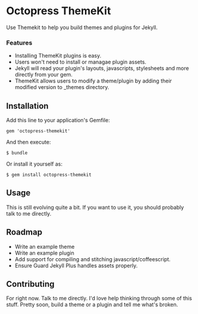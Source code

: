 # Octopress ThemeKit

Use Themekit to help you build themes and plugins for Jekyll.

### Features
- Installing ThemeKit plugins is easy.
- Users won't need to install or managae plugin assets.
- Jekyll will read your plugin's layouts, javascripts, stylesheets and more directly from your gem.
- ThemeKit allows users to modify a theme/plugin by adding their modified version to _themes directory.

## Installation

Add this line to your application's Gemfile:

    gem 'octopress-themekit'

And then execute:

    $ bundle

Or install it yourself as:

    $ gem install octopress-themekit

## Usage

This is still evolving quite a bit. If you want to use it, you
should probably talk to me directly.

## Roadmap
- Write an example theme
- Write an example plugin
- Add support for compiling and stitching javascript/coffeescript.
- Ensure Guard Jekyll Plus handles assets properly.

## Contributing

For right now. Talk to me directly. I'd love help thinking
through some of this stuff. Pretty soon, build a theme or a plugin and tell me what's broken.
